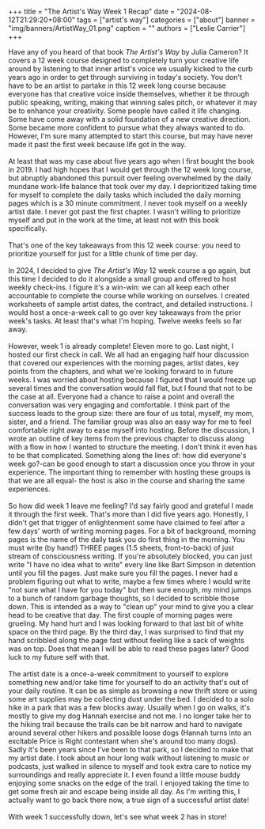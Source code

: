 +++
title = "The Artist's Way Week 1 Recap"
date = "2024-08-12T21:29:20+08:00"
tags = ["artist's way"]
categories = ["about"]
banner = "img/banners/ArtistWay_01.png"
caption = ""
authors = ["Leslie Carrier"]
+++

Have any of you heard of that book <span style="font-style:italic;">The Artist's Way</span> by Julia Cameron? It covers a 12 week course designed to completely turn your creative life around by listening to that inner artist's voice we usually kicked to the curb years ago in order to get through surviving in today's society. You don't have to be an artist to partake in this 12 week long course because everyone has that creative voice inside themselves, whether it be through public speaking, writing, making that winning sales pitch, or whatever it may be to enhance your creativity. Some people have called it life changing. Some have come away with a solid foundation of a new creative direction. Some became more confident to pursue what they always wanted to do. However, I'm sure many attempted to start this course, but may have never made it past the first week because life got in the way.
<br><br>
At least that was my case about five years ago when I first bought the book in 2019. I had high hopes that I would get through the 12 week long course, but abruptly abandoned this pursuit over feeling overwhelmed by the daily mundane work-life balance that took over my day. I deprioritized taking time for myself to complete the daily tasks which included the daily morning pages which is a 30 minute commitment. I never took myself on a weekly artist date. I never got past the first chapter. I wasn't willing to prioritize myself and put in the work at the time, at least not with this book specifically.
<br><br>
That's one of the key takeaways from this 12 week course: you need to prioritize yourself for just for a little chunk of time per day. 
<br><br>
In 2024, I decided to give <span style="font-style:italic;">The Artist's Way</span> 12 week course a go again, but this time I decided to do it alongside a small group and offered to host weekly check-ins. I figure it's a win-win: we can all keep each other accountable to complete the course while working on ourselves. I created worksheets of sample artist dates, the contract, and detailed instructions. I would host a once-a-week call to go over key takeaways from the prior week's tasks. At least that's what I'm hoping. Twelve weeks feels so far away.
<br><br>
However, week 1 is already complete! Eleven more to go. Last night, I hosted our first check in call. We all had an engaging half hour discussion that covered our experiences with the morning pages, artist dates, key points from the chapters, and what we're looking forward to in future weeks. I was worried about hosting because I figured that I would freeze up several times and the conversation would fall flat, but I found that not to be the case at all. Everyone had a chance to raise a point and overall the conversation was very engaging and comfortable. I think part of the success leads to the group size: there are four of us total, myself, my mom, sister, and a friend. The familiar group was also an easy way for me to feel comfortable right away to ease myself into hosting. Before the discussion, I wrote an outline of key items from the previous chapter to discuss along with a flow in how I wanted to structure the meeting. I don't think it even has to be that complicated. Something along the lines of: how did everyone's week go?-can be good enough to start a discussion once you throw in your experience. The important thing to remember with hosting these groups is that we are all equal- the host is also in the course and sharing the same experiences.
<br><br>
So how did week 1 leave me feeling? I'd say fairly good and grateful I made it through the first week. That's more than I did five years ago. Honestly, I didn't get that trigger of enlightenment some have claimed to feel after a few days' worth of writing morning pages. For a bit of background, morning pages is the name of the daily task you do first thing in the morning. You must write (by hand!) THREE pages (1.5 sheets, front-to-back) of just stream of consciousness writing. If you're absolutely blocked, you can just write "I have no idea what to write" every line like Bart Simpson in detention until you fill the pages. Just make sure you fill the pages. I never had a problem figuring out what to write, maybe a few times where I would write "not sure what I have for you today" but then sure enough, my mind jumps to a bunch of random garbage thoughts, so I decided to scribble those down. This is intended as a way to "clean up" your mind to give you a clear head to be creative that day. The first couple of morning pages were grueling. My hand hurt and I was looking forward to that last bit of white space on the third page. By the third day, I was surprised to find that my hand scribbled along the page fast without feeling like a sack of weights was on top. Does that mean I will be able to read these pages later? Good luck to my future self with that.
<br><br>
The artist date is a once-a-week commitment to yourself to explore something new and/or take time for yourself to do an activity that's out of your daily routine. It can be as simple as browsing a new thrift store or using some art supplies may be collecting dust under the bed. I decided to a solo hike in a park that was a few blocks away. Usually when I go on walks, it's mostly to give my dog Hannah exercise and not me. I no longer take her to the hiking trail because the trails can be bit narrow and hard to navigate around several other hikers and possible loose dogs (Hannah turns into an excitable Price is Right contestant when she's around too many dogs). Sadly it's been years since I've been to that park, so I decided to make that my artist date. I took about an hour long walk without listening to music or podcasts, just walked in silence to myself and took extra care to notice my surroundings and really appreciate it. I even found a little mouse buddy enjoying some snacks on the edge of the trail. I enjoyed taking the time to get some fresh air and escape being inside all day. As I'm writing this, I actually want to go back there now, a true sign of a successful artist date!
<br><br>
With week 1 successfully down, let's see what week 2 has in store!